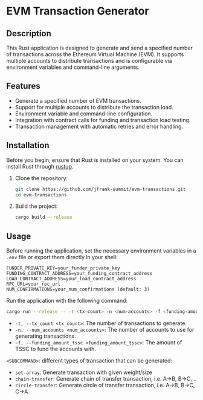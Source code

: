 # EVM Transaction Generator

## Description

This Rust application is designed to generate and send a specified number of transactions across the Ethereum Virtual Machine (EVM). It supports multiple accounts to distribute transactions and is configurable via environment variables and command-line arguments.

## Features

- Generate a specified number of EVM transactions.
- Support for multiple accounts to distribute the transaction load.
- Environment variable and command-line configuration.
- Integration with contract calls for funding and transaction load testing.
- Transaction management with automatic retries and error handling.

## Installation

Before you begin, ensure that Rust is installed on your system. You can install Rust through [rustup](https://rustup.rs/).

1. Clone the repository:

   ```bash
   git clone https://github.com/jfrank-summit/evm-transactions.git
   cd evm-transactions
   ```

2. Build the project:

   ```bash
   cargo build --release
   ```

## Usage

Before running the application, set the necessary environment variables in a `.env` file or export them directly in your shell:

```env
FUNDER_PRIVATE_KEY=your_funder_private_key
FUNDING_CONTRACT_ADDRESS=your_funding_contract_address
LOAD_CONTRACT_ADDRESS=your_load_contract_address
RPC_URL=your_rpc_url
NUM_CONFIRMATIONS=your_num_confirmations (default: 3)
```

Run the application with the following command:

```bash
cargo run --release -- -t <tx-count> -n <num-accounts> -f <funding-amount-tssc> <SUBCOMMAND>
```

- `-t, --tx_count <tx_count>`: The number of transactions to generate.
- `-n, --num_accounts <num_accounts>`: The number of accounts to use for generating transactions.
- `-f, --funding_amount_tssc <funding_amount_tssc>`: The amount of TSSC to fund the accounts with.

`<SUBCOMMAND>`: different types of transaction that can be generated:
- `set-array`: Generate transaction with given weight/size
- `chain-transfer`: Generate chain of transfer transaction, i.e. A->B, B->C, ..
- `circle-transfer`: Generate circle of transfer transaction, i.e. A->B, B->C, C->A
